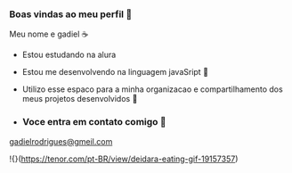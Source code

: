 ### Boas vindas ao meu perfil 👋

Meu nome e gadiel ☕

- Estou estudando na alura
- Estou me desenvolvendo na linguagem javaSript 🤖
- Utilizo esse espaco para a minha organizacao e compartilhamento dos meus projetos desenvolvidos 🧮

- ### Voce entra em contato comigo 📧


gadielrodrigues@gmeil.com


!{}(https://tenor.com/pt-BR/view/deidara-eating-gif-19157357)
